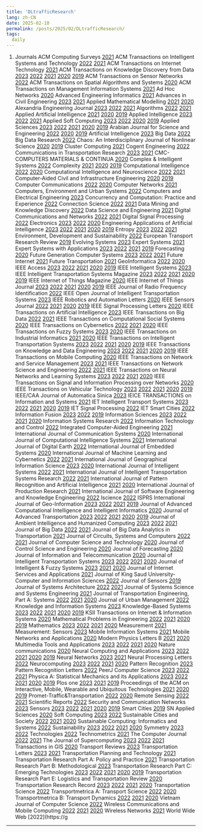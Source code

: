 ```yaml
---
title: 'DLtrafficResearch'
lang: zh-CN
date: 2025-02-10
permalink: /posts/2025/02/DLtrafficResearch/
tags:
  daily
---
```


1. Journals
ACM Computing Surveys [2021](https://github.com/YWpepper/YWpepper.github.io/blob/master/_posts/2021/Journals/CSUR.md)
 ACM Transactions on Intelligent Systems and Technology [2022](https://github.com/YWpepper/YWpepper.github.io/blob/master/_posts/2022/Journals/TIST.md) [2021](https://github.com/YWpepper/YWpepper.github.io/blob/master/_posts/2021/Journals/TIST.md)
 ACM Transactions on Internet Technology [2021](https://github.com/YWpepper/YWpepper.github.io/blob/master/_posts/2021/Journals/TOIT.md)
 ACM Transactions on Knowledge Discovery from Data [2023](https://github.com/YWpepper/YWpepper.github.io/blob/master/_posts/2023/Journals/TKDD.md) [2022](https://github.com/YWpepper/YWpepper.github.io/blob/master/_posts/2022/Journals/TKDD.md) [2021](https://github.com/YWpepper/YWpepper.github.io/blob/master/_posts/2021/Journals/TKDD.md) [2020](https://github.com/YWpepper/YWpepper.github.io/blob/master/_posts/2020/Journals/TKDD.md) [2019](https://github.com/YWpepper/YWpepper.github.io/blob/master/_posts/2019/Journals/TKDD.md)
 ACM Transactions on Sensor Networks [2022](https://github.com/YWpepper/YWpepper.github.io/blob/master/_posts/2022/Journals/TOSN.md)
 ACM Transactions on Spatial Algorithms and Systems [2020](https://github.com/YWpepper/YWpepper.github.io/blob/master/_posts/2020/Journals/TSAS.md)
 ACM Transactions on Management Information Systems [2021](https://github.com/YWpepper/YWpepper.github.io/blob/master/_posts/2021/Journals/TMIS.md)
 Ad Hoc Networks [2020](https://github.com/YWpepper/YWpepper.github.io/blob/master/_posts/2020/Journals/Ad%20Hoc%20Networks.md)
 Advanced Engineering Informatics [2021](https://github.com/YWpepper/YWpepper.github.io/blob/master/_posts/2021/Journals/AEI.md)
 Advances in Civil Engineering [2023](https://github.com/YWpepper/YWpepper.github.io/blob/master/_posts/2023/Journals/ACE.md) [2021](https://github.com/YWpepper/YWpepper.github.io/blob/master/_posts/2021/Journals/ACE.md)
 Applied Mathematical Modelling [2021](https://github.com/YWpepper/YWpepper.github.io/blob/master/_posts/2021/Journals/AMM.md) [2020](https://github.com/YWpepper/YWpepper.github.io/blob/master/_posts/2020/Journals/AMM.md)
 Alexandria Engineering Journal [2023](https://github.com/YWpepper/YWpepper.github.io/blob/master/_posts/2023/Journals/AEJ.md) [2022](https://github.com/YWpepper/YWpepper.github.io/blob/master/_posts/2022/Journals/AEJ.md) [2021](https://github.com/YWpepper/YWpepper.github.io/blob/master/_posts/2021/Journals/AEJ.md)
 Algorithms [2022](https://github.com/YWpepper/YWpepper.github.io/blob/master/_posts/2022/Journals/Algorithms.md) [2021](https://github.com/YWpepper/YWpepper.github.io/blob/master/_posts/2021/Journals/Algorithms.md)
 Applied Artificial Intelligence [2021](https://github.com/YWpepper/YWpepper.github.io/blob/master/_posts/2021/Journals/AAI.md) [2020](https://github.com/YWpepper/YWpepper.github.io/blob/master/_posts/2020/Journals/AAI.md) [2019](https://github.com/YWpepper/YWpepper.github.io/blob/master/_posts/2019/Journals/AAI.md)
 Applied Intelligence [2023](https://github.com/YWpepper/YWpepper.github.io/blob/master/_posts/2023/Journals/AI.md) [2022](https://github.com/YWpepper/YWpepper.github.io/blob/master/_posts/2022/Journals/AI.md) [2021](https://github.com/YWpepper/YWpepper.github.io/blob/master/_posts/2021/Journals/AI.md)
 Applied Soft Computing [2023](https://github.com/YWpepper/YWpepper.github.io/blob/master/_posts/2023/Journals/ASC.md) [2022](https://github.com/YWpepper/YWpepper.github.io/blob/master/_posts/2022/Journals/ASC.md) [2020](https://github.com/YWpepper/YWpepper.github.io/blob/master/_posts/2020/Journals/ASC.md) [2019](https://github.com/YWpepper/YWpepper.github.io/blob/master/_posts/2019/Journals/ASC.md)
 Applied Sciences [2023](https://github.com/YWpepper/YWpepper.github.io/blob/master/_posts/2023/Journals/Applied%20Sciences.md) [2022](https://github.com/YWpepper/YWpepper.github.io/blob/master/_posts/2022/Journals/Applied%20Sciences.md) [2021](https://github.com/YWpepper/YWpepper.github.io/blob/master/_posts/2021/Journals/Applied%20Sciences.md) [2020](https://github.com/YWpepper/YWpepper.github.io/blob/master/_posts/2020/Journals/Applied%20Sciences.md) [2019](https://github.com/YWpepper/YWpepper.github.io/blob/master/_posts/2019/Journals/Applied%20Sciences.md)
 Arabian Journal for Science and Engineering [2022](https://github.com/YWpepper/YWpepper.github.io/blob/master/_posts/2022/Journals/AJSE.md) [2020](https://github.com/YWpepper/YWpepper.github.io/blob/master/_posts/2020/Journals/AJSE.md) [2019](https://github.com/YWpepper/YWpepper.github.io/blob/master/_posts/2019/Journals/AJSE.md)
 Artificial Intelligence [2023](https://github.com/YWpepper/YWpepper.github.io/blob/master/_posts/2023/Journals/Artificial%20Intelligence.md)
 Big Data [2022](https://github.com/YWpepper/YWpepper.github.io/blob/master/_posts/2022/Journals/BigData.md)
 Big Data Research [2022](https://github.com/YWpepper/YWpepper.github.io/blob/master/_posts/2022/Journals/BDR.md)
 Chaos: An Interdisciplinary Journal of Nonlinear Science [2020](https://github.com/YWpepper/YWpepper.github.io/blob/master/_posts/2020/Journals/Chaos.md) [2019](https://github.com/YWpepper/YWpepper.github.io/blob/master/_posts/2019/Journals/Chaos.md)
 Cluster Computing [2021](https://github.com/YWpepper/YWpepper.github.io/blob/master/_posts/2021/Journals/Cluster.md)
 Cogent Engineering [2022](https://github.com/YWpepper/YWpepper.github.io/blob/master/_posts/2022/Journals/Cogent.md)
 Communications in Transportation Research [2023](https://github.com/YWpepper/YWpepper.github.io/blob/master/_posts/2023/Journals/CTR.md) [2021](https://github.com/YWpepper/YWpepper.github.io/blob/master/_posts/2021/Journals/CTR.md)
 CMC-COMPUTERS MATERIALS & CONTINUA [2020](https://github.com/YWpepper/YWpepper.github.io/blob/master/_posts/2020/Journals/CMC.md)
 Complex & Intelligent Systems [2022](https://github.com/YWpepper/YWpepper.github.io/blob/master/_posts/2022/Journals/CIS.md)
 Complexity [2021](https://github.com/YWpepper/YWpepper.github.io/blob/master/_posts/2021/Journals/Complexity.md) [2020](https://github.com/YWpepper/YWpepper.github.io/blob/master/_posts/2020/Journals/Complexity.md) [2019](https://github.com/YWpepper/YWpepper.github.io/blob/master/_posts/2019/Journals/Complexity.md)
 Computational Intelligence [2022](https://github.com/YWpepper/YWpepper.github.io/blob/master/_posts/2022/Journals/CI.md) [2020](https://github.com/YWpepper/YWpepper.github.io/blob/master/_posts/2020/Journals/CI.md)
 Computational Intelligence and Neuroscience [2022](https://github.com/YWpepper/YWpepper.github.io/blob/master/_posts/2022/Journals/CIAN.md) [2021](https://github.com/YWpepper/YWpepper.github.io/blob/master/_posts/2021/Journals/CIAN.md)
 Computer‐Aided Civil and Infrastructure Engineering [2020](https://github.com/YWpepper/YWpepper.github.io/blob/master/_posts/2020/Journals/CACIE.md) [2019](https://github.com/YWpepper/YWpepper.github.io/blob/master/_posts/2019/Journals/CACIE.md) 
 Computer Communications [2022](https://github.com/YWpepper/YWpepper.github.io/blob/master/_posts/2022/Journals/Computer%20Communications.md) [2020](https://github.com/YWpepper/YWpepper.github.io/blob/master/_posts/2020/Journals/Computer%20Communications.md)
 Computer Networks [2021](https://github.com/YWpepper/YWpepper.github.io/blob/master/_posts/2021/Journals/Computer%20Networks.md)
 Computers, Environment and Urban Systems [2022](https://github.com/YWpepper/YWpepper.github.io/blob/master/_posts/2022/Journals/CEUS.md)
 Computers and Electrical Engineering [2023](https://github.com/YWpepper/YWpepper.github.io/blob/master/_posts/2023/Journals/CEE.md)
 Concurrency and Computation: Practice and Experience [2022](https://github.com/YWpepper/YWpepper.github.io/blob/master/_posts/2022/Journals/CCPE.md)
 Connection Science [2022](https://github.com/YWpepper/YWpepper.github.io/blob/master/_posts/2022/Journals/Connection%20Science.md) [2021](https://github.com/YWpepper/YWpepper.github.io/blob/master/_posts/2021/Journals/Connection%20Science.md)
 Data Mining and Knowledge Discovery [2022](https://github.com/YWpepper/YWpepper.github.io/blob/master/_posts/2022/Journals/DMKD.md)
 Data Science and Engineering [2021](https://github.com/YWpepper/YWpepper.github.io/blob/master/_posts/2021/Journals/DSE.md)
 Digital Communications and Networks [2022](https://github.com/YWpepper/YWpepper.github.io/blob/master/_posts/2022/Journals/DCN.md) [2021](https://github.com/YWpepper/YWpepper.github.io/blob/master/_posts/2021/Journals/DCN.md)
 Digital Signal Processing [2022](https://github.com/YWpepper/YWpepper.github.io/blob/master/_posts/2022/Journals/DSP.md)
 Electronics [2023](https://github.com/YWpepper/YWpepper.github.io/blob/master/_posts/2023/Journals/Electronics.md) [2022](https://github.com/YWpepper/YWpepper.github.io/blob/master/_posts/2022/Journals/Electronics.md) [2020](https://github.com/YWpepper/YWpepper.github.io/blob/master/_posts/2020/Journals/Electronics.md)
 Engineering Applications of Artificial Intelligence [2023](https://github.com/YWpepper/YWpepper.github.io/blob/master/_posts/2023/Journals/EAAI.md) [2022](https://github.com/YWpepper/YWpepper.github.io/blob/master/_posts/2022/Journals/EAAI.md) [2021](https://github.com/YWpepper/YWpepper.github.io/blob/master/_posts/2021/Journals/EAAI.md) [2020](https://github.com/YWpepper/YWpepper.github.io/blob/master/_posts/2020/Journals/EAAI.md) [2019](https://github.com/YWpepper/YWpepper.github.io/blob/master/_posts/2019/Journals/EAAI.md)
 Entropy [2023](https://github.com/YWpepper/YWpepper.github.io/blob/master/_posts/2023/Journals/Entropy.md) [2022](https://github.com/YWpepper/YWpepper.github.io/blob/master/_posts/2022/Journals/Entropy.md) [2021](https://github.com/YWpepper/YWpepper.github.io/blob/master/_posts/2021/Journals/Entropy.md)
 Environment, Development and Sustainability [2022](https://github.com/YWpepper/YWpepper.github.io/blob/master/_posts/2022/Journals/EDS.md)
 European Transport Research Review [2019](https://github.com/YWpepper/YWpepper.github.io/blob/master/_posts/2019/Journals/ETRR.md)
 Evolving Systems [2023](https://github.com/YWpepper/YWpepper.github.io/blob/master/_posts/2023/Journals/Evolving%20Systems.md)
 Expert Systems [2021](https://github.com/YWpepper/YWpepper.github.io/blob/master/_posts/2021/Journals/ES.md)
 Expert Systems with Applications [2023](https://github.com/YWpepper/YWpepper.github.io/blob/master/_posts/2023/Journals/ESWA.md) [2022](https://github.com/YWpepper/YWpepper.github.io/blob/master/_posts/2022/Journals/ESWA.md) [2021](https://github.com/YWpepper/YWpepper.github.io/blob/master/_posts/2021/Journals/ESWA.md) [2019](https://github.com/YWpepper/YWpepper.github.io/blob/master/_posts/2019/Journals/ESWA.md)
 Forecasting [2020](https://github.com/YWpepper/YWpepper.github.io/blob/master/_posts/2020/Journals/Forecasting.md)
 Future Generation Computer Systems [2023](https://github.com/YWpepper/YWpepper.github.io/blob/master/_posts/2023/Journals/FGCS.md) [2022](https://github.com/YWpepper/YWpepper.github.io/blob/master/_posts/2022/Journals/FGCS.md) [2021](https://github.com/YWpepper/YWpepper.github.io/blob/master/_posts/2021/Journals/FGCS.md)
 Future Internet [2021](https://github.com/YWpepper/YWpepper.github.io/blob/master/_posts/2021/Journals/FI.md)
 Future Transportation [2021](https://github.com/YWpepper/YWpepper.github.io/blob/master/_posts/2021/Journals/FT.md)
 GeoInformatica [2022](https://github.com/YWpepper/YWpepper.github.io/blob/master/_posts/2022/Journals/Geoinformatica.md) [2020](https://github.com/YWpepper/YWpepper.github.io/blob/master/_posts/2020/Journals/Geoinformatica.md)
 IEEE Access [2023](https://github.com/YWpepper/YWpepper.github.io/blob/master/_posts/2023/Journals/Access.md) [2022](https://github.com/YWpepper/YWpepper.github.io/blob/master/_posts/2022/Journals/Access.md) [2021](https://github.com/YWpepper/YWpepper.github.io/blob/master/_posts/2021/Journals/Access.md) [2020](https://github.com/YWpepper/YWpepper.github.io/blob/master/_posts/2020/Journals/Access.md) [2019](https://github.com/YWpepper/YWpepper.github.io/blob/master/_posts/2019/Journals/Access.md)
 IEEE Intelligent Systems [2023](https://github.com/YWpepper/YWpepper.github.io/blob/master/_posts/2023/Journals/IEEE-IS.md)
 IEEE Intelligent Transportation Systems Magazine [2023](https://github.com/YWpepper/YWpepper.github.io/blob/master/_posts/2023/Journals/ITS-Magazine.md) [2022](https://github.com/YWpepper/YWpepper.github.io/blob/master/_posts/2022/Journals/ITS-Magazine.md) [2021](https://github.com/YWpepper/YWpepper.github.io/blob/master/_posts/2021/Journals/ITS-Magazine.md) [2020](https://github.com/YWpepper/YWpepper.github.io/blob/master/_posts/2020/Journals/ITS-Magazine.md) [2019](https://github.com/YWpepper/YWpepper.github.io/blob/master/_posts/2019/Journals/ITS-Magazine.md)
 IEEE Internet of Things Magazine [2020](https://github.com/YWpepper/YWpepper.github.io/blob/master/_posts/2020/Journals/IoT-Magazine.md)
 IEEE Internet of Things Journal [2023](https://github.com/YWpepper/YWpepper.github.io/blob/master/_posts/2023/Journals/IoT-Journal.md) [2022](https://github.com/YWpepper/YWpepper.github.io/blob/master/_posts/2022/Journals/IoT-Journal.md) [2021](https://github.com/YWpepper/YWpepper.github.io/blob/master/_posts/2021/Journals/IoT-Journal.md) [2020](https://github.com/YWpepper/YWpepper.github.io/blob/master/_posts/2020/Journals/IoT-Journal.md) [2019](https://github.com/YWpepper/YWpepper.github.io/blob/master/_posts/2019/Journals/IoT-Journal.md)
 IEEE Journal of Radio Frequency Identification [2022](https://github.com/YWpepper/YWpepper.github.io/blob/master/_posts/2022/Journals/RFID.md)
 IEEE Open Journal of Intelligent Transportation Systems [2023](https://github.com/YWpepper/YWpepper.github.io/blob/master/_posts/2023/Journals/IEEE-OJITS.md)
 IEEE Robotics and Automation Letters [2020](https://github.com/YWpepper/YWpepper.github.io/blob/master/_posts/2020/Journals/RAL.md) 
 IEEE Sensors Journal [2022](https://github.com/YWpepper/YWpepper.github.io/blob/master/_posts/2022/Journals/JSEN.md) [2021](https://github.com/YWpepper/YWpepper.github.io/blob/master/_posts/2021/Journals/JSEN.md) [2020](https://github.com/YWpepper/YWpepper.github.io/blob/master/_posts/2020/Journals/JSEN.md) [2019](https://github.com/YWpepper/YWpepper.github.io/blob/master/_posts/2019/Journals/JSEN.md)
 IEEE Signal Processing Letters [2020](https://github.com/YWpepper/YWpepper.github.io/blob/master/_posts/2020/Journals/SPL.md)
 IEEE Transactions on Artificial Intelligence [2023](https://github.com/YWpepper/YWpepper.github.io/blob/master/_posts/2023/Journals/TAI.md)
 IEEE Transactions on Big Data [2022](https://github.com/YWpepper/YWpepper.github.io/blob/master/_posts/2022/Journals/TBD.md) [2021](https://github.com/YWpepper/YWpepper.github.io/blob/master/_posts/2021/Journals/TBD.md)
 IEEE Transactions on Computational Social Systems [2020](https://github.com/YWpepper/YWpepper.github.io/blob/master/_posts/2020/Journals/TCSS.md)
 IEEE Transactions on Cybernetics [2022](https://github.com/YWpepper/YWpepper.github.io/blob/master/_posts/2022/Journals/TCYB.md) [2021](https://github.com/YWpepper/YWpepper.github.io/blob/master/_posts/2021/Journals/TCYB.md) [2020](https://github.com/YWpepper/YWpepper.github.io/blob/master/_posts/2020/Journals/TCYB.md)
 IEEE Transactions on Fuzzy Systems [2023](https://github.com/YWpepper/YWpepper.github.io/blob/master/_posts/2023/Journals/TFS.md) [2020](https://github.com/YWpepper/YWpepper.github.io/blob/master/_posts/2020/Journals/TFS.md)
 IEEE Transactions on Industrial Informatics [2021](https://github.com/YWpepper/YWpepper.github.io/blob/master/_posts/2021/Journals/TII.md) [2020](https://github.com/YWpepper/YWpepper.github.io/blob/master/_posts/2020/Journals/TII.md)
 IEEE Transactions on Intelligent Transportation Systems [2023](https://github.com/YWpepper/YWpepper.github.io/blob/master/_posts/2023/Journals/T-ITS.md) [2022](https://github.com/YWpepper/YWpepper.github.io/blob/master/_posts/2022/Journals/T-ITS.md) [2021](https://github.com/YWpepper/YWpepper.github.io/blob/master/_posts/2021/Journals/T-ITS.md) [2020](https://github.com/YWpepper/YWpepper.github.io/blob/master/_posts/2020/Journals/T-ITS.md) [2019](https://github.com/YWpepper/YWpepper.github.io/blob/master/_posts/2019/Journals/T-ITS.md)
 IEEE Transactions on Knowledge and Data Engineering [2023](https://github.com/YWpepper/YWpepper.github.io/blob/master/_posts/2023/Journals/TKDE.md) [2022](https://github.com/YWpepper/YWpepper.github.io/blob/master/_posts/2022/Journals/TKDE.md) [2021](https://github.com/YWpepper/YWpepper.github.io/blob/master/_posts/2021/Journals/TKDE.md) [2020](https://github.com/YWpepper/YWpepper.github.io/blob/master/_posts/2020/Journals/TKDE.md) [2019](https://github.com/YWpepper/YWpepper.github.io/blob/master/_posts/2019/Journals/TKDE.md)
 IEEE Transactions on Mobile Computing [2020](https://github.com/YWpepper/YWpepper.github.io/blob/master/_posts/2020/Journals/TMC.md)
 IEEE Transactions on Network and Service Management [2023](https://github.com/YWpepper/YWpepper.github.io/blob/master/_posts/2023/Journals/TNSM.md) [2021](https://github.com/YWpepper/YWpepper.github.io/blob/master/_posts/2021/Journals/TNSM.md)
 IEEE Transactions on Network Science and Engineering [2022](https://github.com/YWpepper/YWpepper.github.io/blob/master/_posts/2022/Journals/TNSE.md) [2021](https://github.com/YWpepper/YWpepper.github.io/blob/master/_posts/2021/Journals/TNSE.md)
 IEEE Transactions on Neural Networks and Learning Systems [2023](https://github.com/YWpepper/YWpepper.github.io/blob/master/_posts/2023/Journals/TNNLS.md) [2022](https://github.com/YWpepper/YWpepper.github.io/blob/master/_posts/2022/Journals/TNNLS.md) [2021](https://github.com/YWpepper/YWpepper.github.io/blob/master/_posts/2021/Journals/TNNLS.md) [2020](https://github.com/YWpepper/YWpepper.github.io/blob/master/_posts/2020/Journals/TNNLS.md)
 IEEE Transactions on Signal and Information Processing over Networks [2020](https://github.com/YWpepper/YWpepper.github.io/blob/master/_posts/2020/Journals/TSIPN.md)
 IEEE Transactions on Vehicular Technology [2023](https://github.com/YWpepper/YWpepper.github.io/blob/master/_posts/2023/Journals/TVT.md) [2022](https://github.com/YWpepper/YWpepper.github.io/blob/master/_posts/2022/Journals/TVT.md) [2021](https://github.com/YWpepper/YWpepper.github.io/blob/master/_posts/2021/Journals/TVT.md) [2020](https://github.com/YWpepper/YWpepper.github.io/blob/master/_posts/2020/Journals/TVT.md) [2019](https://github.com/YWpepper/YWpepper.github.io/blob/master/_posts/2019/Journals/TVT.md)
 IEEE/CAA Journal of Automatica Sinica [2023](https://github.com/YWpepper/YWpepper.github.io/blob/master/_posts/2023/Journals/IEEE-JAS.md) 
 IEICE TRANSACTIONS on Information and Systems [2021](https://github.com/YWpepper/YWpepper.github.io/blob/master/_posts/2021/Journals/IEICE-TIS.md)
 IET Intelligent Transport Systems [2023](https://github.com/YWpepper/YWpepper.github.io/blob/master/_posts/2023/Journals/IET-ITS.md) [2022](https://github.com/YWpepper/YWpepper.github.io/blob/master/_posts/2022/Journals/IET-ITS.md) [2021](https://github.com/YWpepper/YWpepper.github.io/blob/master/_posts/2021/Journals/IET-ITS.md) [2020](https://github.com/YWpepper/YWpepper.github.io/blob/master/_posts/2020/Journals/IET-ITS.md) [2019](https://github.com/YWpepper/YWpepper.github.io/blob/master/_posts/2019/Journals/IET-ITS.md)
 IET Signal Processing [2022](https://github.com/YWpepper/YWpepper.github.io/blob/master/_posts/2022/Journals/IET-SP.md)
 IET Smart Cities [2022](https://github.com/YWpepper/YWpepper.github.io/blob/master/_posts/2022/Journals/IET-SC.md)
 Information Fusion [2023](https://github.com/YWpepper/YWpepper.github.io/blob/master/_posts/2023/Journals/IF.md) [2022](https://github.com/YWpepper/YWpepper.github.io/blob/master/_posts/2022/Journals/IF.md) [2019](https://github.com/YWpepper/YWpepper.github.io/blob/master/_posts/2019/Journals/IF.md)
 Information Sciences [2023](https://github.com/YWpepper/YWpepper.github.io/blob/master/_posts/2023/Journals/Information%20Sciences.md) [2022](https://github.com/YWpepper/YWpepper.github.io/blob/master/_posts/2022/Journals/Information%20Sciences.md) [2021](https://github.com/YWpepper/YWpepper.github.io/blob/master/_posts/2021/Journals/Information%20Sciences.md) [2020](https://github.com/YWpepper/YWpepper.github.io/blob/master/_posts/2020/Journals/Information%20Sciences.md)
 Information Systems Research [2022](https://github.com/YWpepper/YWpepper.github.io/blob/master/_posts/2022/Journals/ISR.md)
 Information Technology and Control [2022](https://github.com/YWpepper/YWpepper.github.io/blob/master/_posts/2022/Journals/ITC.md)
 Integrated Computer-Aided Engineering [2021](https://github.com/YWpepper/YWpepper.github.io/blob/master/_posts/2021/Journals/ICAE.md)
 International Journal of Communication Systems [2020](https://github.com/YWpepper/YWpepper.github.io/blob/master/_posts/2020/Journals/IJCS.md)
 International Journal of Computational Intelligence Systems [2021](https://github.com/YWpepper/YWpepper.github.io/blob/master/_posts/2021/Journals/IJCIS.md)
 International Journal of Digital Earth [2022](https://github.com/YWpepper/YWpepper.github.io/blob/master/_posts/2022/Journals/IJDE.md)
 International Journal of Embedded Systems [2020](https://github.com/YWpepper/YWpepper.github.io/blob/master/_posts/2020/Journals/IJES.md)
 International Journal of Machine Learning and Cybernetics [2022](https://github.com/YWpepper/YWpepper.github.io/blob/master/_posts/2022/Journals/IJMLC.md) [2021](https://github.com/YWpepper/YWpepper.github.io/blob/master/_posts/2021/Journals/IJMLC.md)
 International Journal of Geographical Information Science [2023](https://github.com/YWpepper/YWpepper.github.io/blob/master/_posts/2023/Journals/IJGIS.md) [2020](https://github.com/YWpepper/YWpepper.github.io/blob/master/_posts/2020/Journals/IJGIS.md)
 International Journal of Intelligent Systems [2022](https://github.com/YWpepper/YWpepper.github.io/blob/master/_posts/2022/Journals/IJIS.md) [2021](https://github.com/YWpepper/YWpepper.github.io/blob/master/_posts/2021/Journals/IJIS.md)
 International Journal of Intelligent Transportation Systems Research [2022](https://github.com/YWpepper/YWpepper.github.io/blob/master/_posts/2022/Journals/IJITSR.md) [2021](https://github.com/YWpepper/YWpepper.github.io/blob/master/_posts/2021/Journals/IJITSR.md)
 International Journal of Pattern Recognition and Artificial Intelligence [2021](https://github.com/YWpepper/YWpepper.github.io/blob/master/_posts/2021/Journals/IJPRAI.md) [2020](https://github.com/YWpepper/YWpepper.github.io/blob/master/_posts/2020/Journals/IJPRAI.md)
 International Journal of Production Research [2021](https://github.com/YWpepper/YWpepper.github.io/blob/master/_posts/2021/Journals/IJPR.md)
 International Journal of Software Engineering and Knowledge Engineering [2022](https://github.com/YWpepper/YWpepper.github.io/blob/master/_posts/2022/Journals/IJSEKE.md)
 Iscience [2022](https://github.com/YWpepper/YWpepper.github.io/blob/master/_posts/2022/Journals/Iscience.md)
 ISPRS International Journal of Geo-Information [2023](https://github.com/YWpepper/YWpepper.github.io/blob/master/_posts/2023/Journals/IJGI.md) [2022](https://github.com/YWpepper/YWpepper.github.io/blob/master/_posts/2022/Journals/IJGI.md) [2021](https://github.com/YWpepper/YWpepper.github.io/blob/master/_posts/2021/Journals/IJGI.md) [2019](https://github.com/YWpepper/YWpepper.github.io/blob/master/_posts/2019/Journals/IJGI.md)
 Journal of Advanced Computational Intelligence and Intelligent Informatics [2020](https://github.com/YWpepper/YWpepper.github.io/blob/master/_posts/2020/Journals/JACIII.md)
 Journal of Advanced Transportation [2023](https://github.com/YWpepper/YWpepper.github.io/blob/master/_posts/2023/Journals/JAT.md) [2022](https://github.com/YWpepper/YWpepper.github.io/blob/master/_posts/2022/Journals/JAT.md) [2021](https://github.com/YWpepper/YWpepper.github.io/blob/master/_posts/2021/Journals/JAT.md) [2020](https://github.com/YWpepper/YWpepper.github.io/blob/master/_posts/2020/Journals/JAT.md) [2019](https://github.com/YWpepper/YWpepper.github.io/blob/master/_posts/2019/Journals/JAT.md)
 Journal of Ambient Intelligence and Humanized Computing [2023](https://github.com/YWpepper/YWpepper.github.io/blob/master/_posts/2023/Journals/JAIHC.md) [2022](https://github.com/YWpepper/YWpepper.github.io/blob/master/_posts/2022/Journals/JAIHC.md) [2021](https://github.com/YWpepper/YWpepper.github.io/blob/master/_posts/2021/Journals/JAIHC.md)
 Journal of Big Data [2022](https://github.com/YWpepper/YWpepper.github.io/blob/master/_posts/2022/Journals/JBD.md) [2021](https://github.com/YWpepper/YWpepper.github.io/blob/master/_posts/2021/Journals/JBD.md)
 Journal of Big Data Analytics in Transportation [2021](https://github.com/YWpepper/YWpepper.github.io/blob/master/_posts/2021/Journals/JBDAT.md)
 Journal of Circuits, Systems and Computers [2022](https://github.com/YWpepper/YWpepper.github.io/blob/master/_posts/2022/Journals/JCSC.md) [2021](https://github.com/YWpepper/YWpepper.github.io/blob/master/_posts/2021/Journals/JCSC.md)
 Journal of Computer Science and Technology [2020](https://github.com/YWpepper/YWpepper.github.io/blob/master/_posts/2020/Journals/JCST.md)
 Journal of Control Science and Engineering [2020](https://github.com/YWpepper/YWpepper.github.io/blob/master/_posts/2020/Journals/JCSE.md)
 Journal of Forecasting [2020](https://github.com/YWpepper/YWpepper.github.io/blob/master/_posts/2020/Journals/JF.md)
 Journal of Information and Telecommunication [2020](https://github.com/YWpepper/YWpepper.github.io/blob/master/_posts/2020/Journals/JIT.md)
 Journal of Intelligent Transportation Systems [2023](https://github.com/YWpepper/YWpepper.github.io/blob/master/_posts/2023/Journals/JITS.md) [2022](https://github.com/YWpepper/YWpepper.github.io/blob/master/_posts/2022/Journals/JITS.md) [2021](https://github.com/YWpepper/YWpepper.github.io/blob/master/_posts/2021/Journals/JITS.md) [2020](https://github.com/YWpepper/YWpepper.github.io/blob/master/_posts/2020/Journals/JITS.md)
 Journal of Intelligent & Fuzzy Systems [2023](https://github.com/YWpepper/YWpepper.github.io/blob/master/_posts/2023/Journals/JIFS.md) [2021](https://github.com/YWpepper/YWpepper.github.io/blob/master/_posts/2021/Journals/JIFS.md) [2020](https://github.com/YWpepper/YWpepper.github.io/blob/master/_posts/2020/Journals/JIFS.md)
 Journal of Internet Services and Applications [2021](https://github.com/YWpepper/YWpepper.github.io/blob/master/_posts/2021/Journals/JISA.md)
 Journal of King Saud University-Computer and Information Sciences [2022](https://github.com/YWpepper/YWpepper.github.io/blob/master/_posts/2022/Journals/JKSU-CIS.md)
 Journal of Sensors [2019](https://github.com/YWpepper/YWpepper.github.io/blob/master/_posts/2019/Journals/JS.md)
 Journal of Systems Architecture [2022](https://github.com/YWpepper/YWpepper.github.io/blob/master/_posts/2022/Journals/JSA.md) [2021](https://github.com/YWpepper/YWpepper.github.io/blob/master/_posts/2021/Journals/JSA.md)
 Journal of Systems Science and Systems Engineering [2021](https://github.com/YWpepper/YWpepper.github.io/blob/master/_posts/2021/Journals/JSSSE.md)
 Journal of Transportation Engineering, Part A: Systems [2022](https://github.com/YWpepper/YWpepper.github.io/blob/master/_posts/2022/Journals/JTE-PartA.md) [2021](https://github.com/YWpepper/YWpepper.github.io/blob/master/_posts/2021/Journals/JTE-PartA.md) [2020](https://github.com/YWpepper/YWpepper.github.io/blob/master/_posts/2020/Journals/JTE-PartA.md)
 Journal of Urban Management [2022](https://github.com/YWpepper/YWpepper.github.io/blob/master/_posts/2022/Journals/JUM.md)
 Knowledge and Information Systems [2023](https://github.com/YWpepper/YWpepper.github.io/blob/master/_posts/2023/Journals/KIS.md) 
 Knowledge-Based Systems [2023](https://github.com/YWpepper/YWpepper.github.io/blob/master/_posts/2023/Journals/KBS.md) [2022](https://github.com/YWpepper/YWpepper.github.io/blob/master/_posts/2022/Journals/KBS.md) [2021](https://github.com/YWpepper/YWpepper.github.io/blob/master/_posts/2021/Journals/KBS.md) [2020](https://github.com/YWpepper/YWpepper.github.io/blob/master/_posts/2020/Journals/KBS.md) [2019](https://github.com/YWpepper/YWpepper.github.io/blob/master/_posts/2019/Journals/KBS.md)
 KSII Transactions on Internet & Information Systems [2020](https://github.com/YWpepper/YWpepper.github.io/blob/master/_posts/2020/Journals/ITIIS.md)
 Mathematical Problems in Engineering [2022](https://github.com/YWpepper/YWpepper.github.io/blob/master/_posts/2022/Journals/MPE.md) [2021](https://github.com/YWpepper/YWpepper.github.io/blob/master/_posts/2021/Journals/MPE.md) [2020](https://github.com/YWpepper/YWpepper.github.io/blob/master/_posts/2020/Journals/MPE.md) [2019](https://github.com/YWpepper/YWpepper.github.io/blob/master/_posts/2019/Journals/MPE.md)
 Mathematics [2023](https://github.com/YWpepper/YWpepper.github.io/blob/master/_posts/2023/Journals/Mathematics.md) [2022](https://github.com/YWpepper/YWpepper.github.io/blob/master/_posts/2022/Journals/Mathematics.md) [2021](https://github.com/YWpepper/YWpepper.github.io/blob/master/_posts/2021/Journals/Mathematics.md) [2020](https://github.com/YWpepper/YWpepper.github.io/blob/master/_posts/2020/Journals/Mathematics.md)
 Measurement [2021](https://github.com/YWpepper/YWpepper.github.io/blob/master/_posts/2021/Journals/Measurement.md)
 Measurement: Sensors [2023](https://github.com/YWpepper/YWpepper.github.io/blob/master/_posts/2023/Journals/Measurement-Sensors.md)
 Mobile Information Systems [2021](https://github.com/YWpepper/YWpepper.github.io/blob/master/_posts/2021/Journals/MIS.md)
 Mobile Networks and Applications [2020](https://github.com/YWpepper/YWpepper.github.io/blob/master/_posts/2020/Journals/MNA.md)
 Modern Physics Letters B [2021](https://github.com/YWpepper/YWpepper.github.io/blob/master/_posts/2021/Journals/MPLB.md) [2020](https://github.com/YWpepper/YWpepper.github.io/blob/master/_posts/2020/Journals/MPLB.md)
 Multimedia Tools and Applications [2023](https://github.com/YWpepper/YWpepper.github.io/blob/master/_posts/2023/Journals/MTAA.md) [2022](https://github.com/YWpepper/YWpepper.github.io/blob/master/_posts/2022/Journals/MTAA.md) [2021](https://github.com/YWpepper/YWpepper.github.io/blob/master/_posts/2021/Journals/MTAA.md) [2020](https://github.com/YWpepper/YWpepper.github.io/blob/master/_posts/2020/Journals/MTAA.md)
 Nature communications [2020](https://github.com/YWpepper/YWpepper.github.io/blob/master/_posts/2020/Journals/NC.md)
 Neural Computing and Applications [2023](https://github.com/YWpepper/YWpepper.github.io/blob/master/_posts/2023/Journals/NCA.md) [2022](https://github.com/YWpepper/YWpepper.github.io/blob/master/_posts/2022/Journals/NCA.md) [2021](https://github.com/YWpepper/YWpepper.github.io/blob/master/_posts/2021/Journals/NCA.md) [2020](https://github.com/YWpepper/YWpepper.github.io/blob/master/_posts/2020/Journals/NCA.md) [2019](https://github.com/YWpepper/YWpepper.github.io/blob/master/_posts/2019/Journals/NCA.md)
 Neural Networks [2023](https://github.com/YWpepper/YWpepper.github.io/blob/master/_posts/2023/Journals/NN.md) [2021](https://github.com/YWpepper/YWpepper.github.io/blob/master/_posts/2021/Journals/NN.md)
 Neural Processing Letters [2022](https://github.com/YWpepper/YWpepper.github.io/blob/master/_posts/2022/Journals/NPL.md) 
 Neurocomputing [2023](https://github.com/YWpepper/YWpepper.github.io/blob/master/_posts/2023/Journals/Neurocomputing.md) [2022](https://github.com/YWpepper/YWpepper.github.io/blob/master/_posts/2022/Journals/Neurocomputing.md) [2021](https://github.com/YWpepper/YWpepper.github.io/blob/master/_posts/2021/Journals/Neurocomputing.md) [2020](https://github.com/YWpepper/YWpepper.github.io/blob/master/_posts/2020/Journals/Neurocomputing.md)
 Pattern Recognition [2023](https://github.com/YWpepper/YWpepper.github.io/blob/master/_posts/2023/Journals/PR.md)
 Pattern Recognition Letters [2022](https://github.com/YWpepper/YWpepper.github.io/blob/master/_posts/2022/Journals/PRL.md)
 PeerJ Computer Science [2023](https://github.com/YWpepper/YWpepper.github.io/blob/master/_posts/2023/Journals/PeerJ-CS.md) [2022](https://github.com/YWpepper/YWpepper.github.io/blob/master/_posts/2022/Journals/PeerJ-CS.md) [2021](https://github.com/YWpepper/YWpepper.github.io/blob/master/_posts/2021/Journals/PeerJ-CS.md)
 Physica A: Statistical Mechanics and its Applications [2023](https://github.com/YWpepper/YWpepper.github.io/blob/master/_posts/2023/Journals/PhysicaA.md) [2022](https://github.com/YWpepper/YWpepper.github.io/blob/master/_posts/2022/Journals/PhysicaA.md) [2021](https://github.com/YWpepper/YWpepper.github.io/blob/master/_posts/2021/Journals/PhysicaA.md) [2020](https://github.com/YWpepper/YWpepper.github.io/blob/master/_posts/2020/Journals/PhysicaA.md) [2019](https://github.com/YWpepper/YWpepper.github.io/blob/master/_posts/2019/Journals/PhysicaA.md)
 Plos one [2023](https://github.com/YWpepper/YWpepper.github.io/blob/master/_posts/2023/Journals/Plos-One.md) [2021](https://github.com/YWpepper/YWpepper.github.io/blob/master/_posts/2021/Journals/Plos-One.md) [2019](https://github.com/YWpepper/YWpepper.github.io/blob/master/_posts/2019/Journals/Plos-One.md)
 Proceedings of the ACM on Interactive, Mobile, Wearable and Ubiquitous Technologies [2021](https://github.com/YWpepper/YWpepper.github.io/blob/master/_posts/2021/Journals/IMWUT.md) [2020](https://github.com/YWpepper/YWpepper.github.io/blob/master/_posts/2020/Journals/IMWUT.md) [2019](https://github.com/YWpepper/YWpepper.github.io/blob/master/_posts/2019/Journals/IMWUT.md)
 Promet-Traffic&Transportation [2022](https://github.com/YWpepper/YWpepper.github.io/blob/master/_posts/2022/Journals/Promet.md) [2020](https://github.com/YWpepper/YWpepper.github.io/blob/master/_posts/2020/Journals/Promet.md)
 Remote Sensing [2022](https://github.com/YWpepper/YWpepper.github.io/blob/master/_posts/2022/Journals/RS.md) [2021](https://github.com/YWpepper/YWpepper.github.io/blob/master/_posts/2021/Journals/RS.md)
 Scientific Reports [2022](https://github.com/YWpepper/YWpepper.github.io/blob/master/_posts/2022/Journals/SR.md)
 Security and Communication Networks [2023](https://github.com/YWpepper/YWpepper.github.io/blob/master/_posts/2023/Journals/SCN.md)
 Sensors [2023](https://github.com/YWpepper/YWpepper.github.io/blob/master/_posts/2023/Journals/Sensors.md) [2022](https://github.com/YWpepper/YWpepper.github.io/blob/master/_posts/2022/Journals/Sensors.md) [2021](https://github.com/YWpepper/YWpepper.github.io/blob/master/_posts/2021/Journals/Sensors.md) [2020](https://github.com/YWpepper/YWpepper.github.io/blob/master/_posts/2020/Journals/Sensors.md) [2019](https://github.com/YWpepper/YWpepper.github.io/blob/master/_posts/2019/Journals/Sensors.md)
 Smart Cities [2019](https://github.com/YWpepper/YWpepper.github.io/blob/master/_posts/2019/Journals/SC.md)
 SN Applied Sciences [2020](https://github.com/YWpepper/YWpepper.github.io/blob/master/_posts/2020/Journals/SNAS.md)
 Soft Computing [2023](https://github.com/YWpepper/YWpepper.github.io/blob/master/_posts/2023/Journals/SC.md) [2022](https://github.com/YWpepper/YWpepper.github.io/blob/master/_posts/2022/Journals/SC.md)
 Sustainable Cities and Society [2022](https://github.com/YWpepper/YWpepper.github.io/blob/master/_posts/2022/Journals/SCS.md) [2021](https://github.com/YWpepper/YWpepper.github.io/blob/master/_posts/2021/Journals/SCS.md) [2020](https://github.com/YWpepper/YWpepper.github.io/blob/master/_posts/2020/Journals/SCS.md)
 Sustainable Computing: Informatics and Systems [2022](https://github.com/YWpepper/YWpepper.github.io/blob/master/_posts/2022/Journals/SCIS.md)
 Sustainability [2023](https://github.com/YWpepper/YWpepper.github.io/blob/master/_posts/2023/Journals/Sustainability.md) [2022](https://github.com/YWpepper/YWpepper.github.io/blob/master/_posts/2022/Journals/Sustainability.md) [2021](https://github.com/YWpepper/YWpepper.github.io/blob/master/_posts/2021/Journals/Sustainability.md) [2020](https://github.com/YWpepper/YWpepper.github.io/blob/master/_posts/2020/Journals/Sustainability.md)
 Symmetry [2023](https://github.com/YWpepper/YWpepper.github.io/blob/master/_posts/2023/Journals/Symmetry.md) [2022](https://github.com/YWpepper/YWpepper.github.io/blob/master/_posts/2022/Journals/Symmetry.md)
 Technologies [2022](https://github.com/YWpepper/YWpepper.github.io/blob/master/_posts/2022/Journals/Technologies.md)
 Technometrics [2021](https://github.com/YWpepper/YWpepper.github.io/blob/master/_posts/2021/Journals/Technometrics.md)
 The Computer Journal [2022](https://github.com/YWpepper/YWpepper.github.io/blob/master/_posts/2022/Journals/Computer.md) [2021](https://github.com/YWpepper/YWpepper.github.io/blob/master/_posts/2021/Journals/Computer.md)
 The Journal of Supercomputing [2023](https://github.com/YWpepper/YWpepper.github.io/blob/master/_posts/2023/Journals/Supercomputing.md) [2022](https://github.com/YWpepper/YWpepper.github.io/blob/master/_posts/2022/Journals/Supercomputing.md) [2021](https://github.com/YWpepper/YWpepper.github.io/blob/master/_posts/2021/Journals/Supercomputing.md)
 Transactions in GIS [2020](https://github.com/YWpepper/YWpepper.github.io/blob/master/_posts/2020/Journals/TGIS.md)
 Transport Reviews [2023](https://github.com/YWpepper/YWpepper.github.io/blob/master/_posts/2023/Journals/TR.md)
 Transportation Letters [2023](https://github.com/YWpepper/YWpepper.github.io/blob/master/_posts/2023/Journals/TL.md) [2021](https://github.com/YWpepper/YWpepper.github.io/blob/master/_posts/2021/Journals/TL.md)
 Transportation Planning and Technology [2021](https://github.com/YWpepper/YWpepper.github.io/blob/master/_posts/2021/Journals/TPT.md)
 Transportation Research Part A: Policy and Practice [2021](https://github.com/YWpepper/YWpepper.github.io/blob/master/_posts/2021/Journals/TRA.md)
 Transportation Research Part B: Methodological [2023](https://github.com/YWpepper/YWpepper.github.io/blob/master/_posts/2023/Journals/TRB.md)
 Transportation Research Part C: Emerging Technologies [2023](https://github.com/YWpepper/YWpepper.github.io/blob/master/_posts/2023/Journals/TRC.md) [2022](https://github.com/YWpepper/YWpepper.github.io/blob/master/_posts/2022/Journals/TRC.md) [2021](https://github.com/YWpepper/YWpepper.github.io/blob/master/_posts/2021/Journals/TRC.md) [2020](https://github.com/YWpepper/YWpepper.github.io/blob/master/_posts/2020/Journals/TRC.md) [2019](https://github.com/YWpepper/YWpepper.github.io/blob/master/_posts/2019/Journals/TRC.md)
 Transportation Research Part E: Logistics and Transportation Review [2020](https://github.com/YWpepper/YWpepper.github.io/blob/master/_posts/2020/Journals/TRE.md)
 Transportation Research Record [2023](https://github.com/YWpepper/YWpepper.github.io/blob/master/_posts/2023/Journals/TRR.md) [2022](https://github.com/YWpepper/YWpepper.github.io/blob/master/_posts/2022/Journals/TRR.md) [2021](https://github.com/YWpepper/YWpepper.github.io/blob/master/_posts/2021/Journals/TRR.md) [2020](https://github.com/YWpepper/YWpepper.github.io/blob/master/_posts/2020/Journals/TRR.md)
 Transportation Science [2022](https://github.com/YWpepper/YWpepper.github.io/blob/master/_posts/2022/Journals/TS.md)
 Transportmetrica A: Transport Science [2022](https://github.com/YWpepper/YWpepper.github.io/blob/master/_posts/2022/Journals/TransportmetricaA.md) [2020](https://github.com/YWpepper/YWpepper.github.io/blob/master/_posts/2020/Journals/TransportmetricaA.md)
 Transportmetrica B: Transport Dynamics [2022](https://github.com/YWpepper/YWpepper.github.io/blob/master/_posts/2022/Journals/TransportmetricaB.md) [2021](https://github.com/YWpepper/YWpepper.github.io/blob/master/_posts/2021/Journals/TransportmetricaB.md) [2020](https://github.com/YWpepper/YWpepper.github.io/blob/master/_posts/2020/Journals/TransportmetricaB.md)
 Vietnam Journal of Computer Science [2022](https://github.com/YWpepper/YWpepper.github.io/blob/master/_posts/2022/Journals/VJCS.md) 
 Wireless Communications and Mobile Computing [2022](https://github.com/YWpepper/YWpepper.github.io/blob/master/_posts/2022/Journals/WCMC.md) [2021](https://github.com/YWpepper/YWpepper.github.io/blob/master/_posts/2021/Journals/WCMC.md) [2020](https://github.com/YWpepper/YWpepper.github.io/blob/master/_posts/2020/Journals/WCMC.md)
 Wireless Networks [2021](https://github.com/YWpepper/YWpepper.github.io/blob/master/_posts/2021/Journals/WN.md)
 World Wide Web [2022](https://g






---